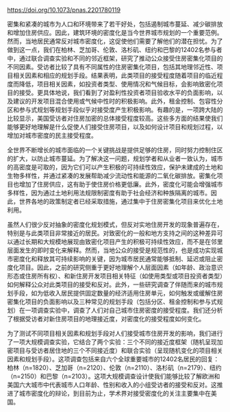 https://doi.org/10.1073/pnas.2201780119

密集和紧凑的城市为人口和环境带来了若干好处，包括遏制城市蔓延、减少碳排放和增加住房供应。因此，建筑环境的密度化是当今世界城市规划的一个重要范例。然而，当地居民通常反对城市密度化，这促使他们需要了解他们的潜在担忧。为了做到这一点，我们在柏林、芝加哥、伦敦、洛杉矶、纽约和巴黎的12402名参与者中，通过联合调查实验和不同的邻近框架，研究了推动公众接受住房密集化项目的不同因素。受访者比较了具有不同属性的住房密集化项目，包括其地理邻近性、项目相关因素和相应的规划手段。结果表明，此类项目的接受程度随着项目的临近程度而降低，项目相关因素，如投资者类型、使用情况和气候目标，会影响致密化项目的接受。更具体地说，我们看到了对盈利性投资者项目验收水平的负面影响，以及建议的开发项目混合使用或气候中性时的积极影响。此外，租金控制、包容性分区和参与式规划等规划手段似乎对接受度产生积极影响。有趣的是，一项跨大陆的比较显示，美国受访者对住房加密的总体接受程度较高。这些多方面的结果使我们能够更好地理解是什么促使人们接受住房项目，以及如何设计项目和规划过程，以增加对城市密度的民主接受程度。

全世界不断增长的城市面临的一个关键挑战是提供足够的住房，同时努力控制住区的扩大，以防止城市蔓延。为了解决这一问题，规划学者和从业者一致认为，城市的高密度是可取的，因为它们可以产生积极的可持续性效应，保护未建成的土地和生物多样性，并通过紧凑的发展帮助减少流动性和能源的二氧化碳排放。密集化项目也增加了住房供应，这有助于使住房价格更低廉。此外，密度化可能会增强城市多样性，因为通过土地利用法规限制密度有助于社会经济和种族隔离的城市。因此，世界各地的政策制定者已经采取措施，通过集中于住房密集化项目来优化土地利用。

虽然人们很少反对抽象的密度化规划模式，但反对实地住房开发的现象普遍存在，特别是与此类项目非常接近的居民。对致密化的一般和地方支持之间的这种差异可以通过长期和大规模地展现由致密化项目产生的积极可持续性效应，而不是在邻里层面发生的即时变化来解释。然而，当地公众的接受是规范性的，也是成功实现城市密度化和释放其可持续影响的关键，因为城市居民通常能够抵制、延迟或阻止密度化项目。因此，之前的研究侧重于更好地理解个人层面因素（如年龄、政治意识形态或住房所有权）、和新住房开发项目相关特征（如使用类型或项目投资者类型）如何解释公众对此类项目的接受和反对。此外，一些研究调查了伴随而来的城市规划手段，如为低收入居民提供固定数量的经济适用住房单元，如何触发或缓解住房密集化项目的负面影响以及三种常见的规划手段（包括分区、租金控制和参与式规划）在一项调查实验中，调查了人们对自己城市住房密度的接受程度。我们还分析了根据受访者对新住房项目的地理接近度，对密度化的接受程度如何变化。

为了测试不同项目相关因素和规划手段对人们接受城市住房开发的影响，我们进行了一项大规模调查实验，它结合了两个实验：三个不同的接近度框架（随机呈现加密项目与受访者居住地的三个不同接近度）和联合实验（呈现随机变化的项目相关因素和规划手段）。这项调查包括来自六个全球重要城市的12402名居民的回复：柏林（n=1820）、芝加哥（n=2120）、伦敦（n=2110）、洛杉矶（n=2179）、纽约（n=2150）和巴黎（n=2103）。这项大规模调查设计使我们能够比较了解欧洲和美国六大城市中代表城市人口年龄、性别和收入的小组受访者的接受和反对。这推进了城市密度化的辩论，到目前为止，学术界对接受密度化的关注主要集中在美国。
